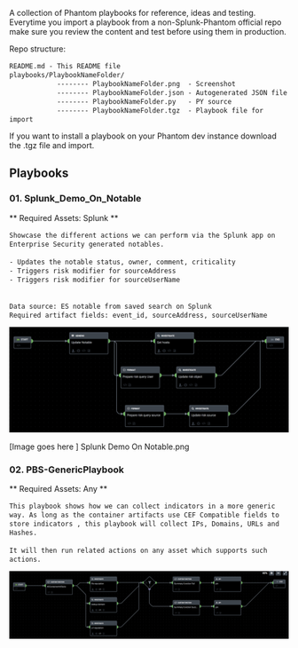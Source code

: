 A collection of Phantom playbooks for reference, ideas and testing. Everytime you import a playbook from a non-Splunk-Phantom official repo make sure you review the content and test before using them in production. 

Repo structure:
```
README.md - This README file
playbooks/PlaybookNameFolder/
			-------- PlaybookNameFolder.png  - Screenshot
			-------- PlaybookNameFolder.json - Autogenerated JSON file 
			-------- PlaybookNameFolder.py   - PY source
			-------- PlaybookNameFolder.tgz  - Playbook file for import
```

If you want to install a playbook on your Phantom dev instance download the .tgz file and import. 

Playbooks
-----------


### 01. Splunk_Demo_On_Notable

** Required Assets: Splunk **

```
Showcase the different actions we can perform via the Splunk app on Enterprise Security generated notables. 

- Updates the notable status, owner, comment, criticality
- Triggers risk modifier for sourceAddress
- Triggers risk modifier for sourceUserName


Data source: ES notable from saved search on Splunk
Required artifact fields: event_id, sourceAddress, sourceUserName
```
![Splunk_Demo_On_Notable](https://github.com/dlamspl/phantom-playbook-samples/raw/master/playbooks/01.PBS-Splunk_Demo_On_Notable/PBS-Splunk%20Demo%20On%20Notable.png)

[Image goes here ] Splunk Demo On Notable.png

### 02. PBS-GenericPlaybook

** Required Assets: Any **

```
This playbook shows how we can collect indicators in a more generic way. As long as the container artifacts use CEF Compatible fields to store indicators , this playbook will collect IPs, Domains, URLs and Hashes. 

It will then run related actions on any asset which supports such actions. 
```

![PBS-GenericPlaybook](https://github.com/dlamspl/phantom-playbook-samples/raw/master/playbooks/02.PBS-GenericPlaybook/PBS-GenericPlaybook.png)